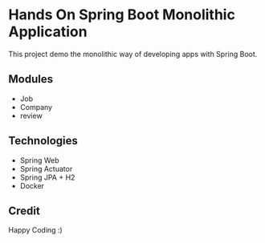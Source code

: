 # Hands On Spring Boot Monolithic Application

This project demo the monolithic way of developing apps with Spring Boot.

## Modules

* Job
* Company
* review

## Technologies

- Spring Web
- Spring Actuator 
- Spring JPA + H2
- Docker

## Credit 

Happy Coding :)